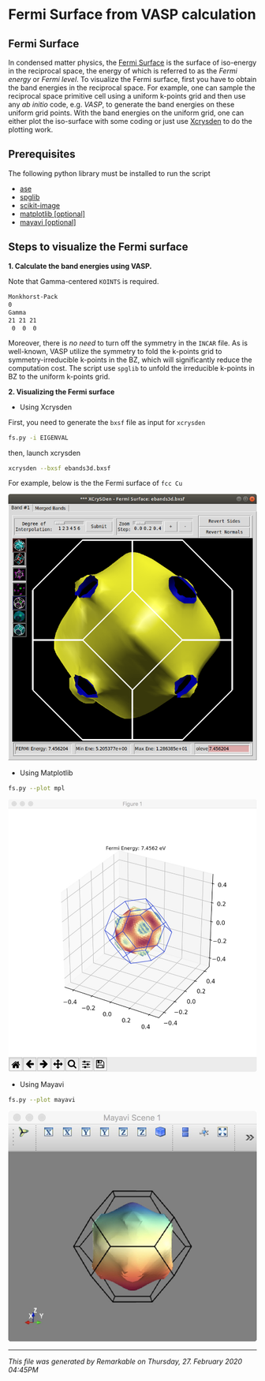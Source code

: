 # Fermi Surface from VASP calculation

## Fermi Surface

In condensed matter physics, the [Fermi Surface](https://en.wikipedia.org/wiki/Fermi_surface) is the surface of iso-energy in the reciprocal space, the energy of which is referred to as the *Fermi energy* or *Fermi level*. To visualize the Fermi surface, first you have to obtain the band energies in the reciprocal space. For example, one can sample the reciprocal space primitive cell using a uniform k-points grid and then use any *ab initio* code, e.g. *VASP*, to generate the band energies on these uniform grid points. With the band energies on the uniform grid, one can either plot the iso-surface with some coding or just use  [Xcrysden](http://www.xcrysden.org/doc/fermi.html) to do the plotting work.

## Prerequisites

The following python library must be installed to run the script

* [ase](https://wiki.fysik.dtu.dk/ase/ase/io/io.html)
* [spglib](https://atztogo.github.io/spglib/)
* [scikit-image](https://scikit-image.org/)
* [matplotlib [optional]](https://matplotlib.org/)
* [mayavi [optional]](https://docs.enthought.com/mayavi/mayavi/)

## Steps to visualize the Fermi surface

**1. Calculate the band energies using VASP.**  

Note that Gamma-centered `KOINTS` is required. 
```
Monkhorst-Pack
0
Gamma
21 21 21
 0  0  0
```
Moreover, there is *no need* to turn off the symmetry in the `INCAR` file. As is well-known, VASP utilize the symmetry to fold the k-points grid to symmetry-irreducible k-points in the BZ, which  will significantly reduce the computation cost. The script use `spglib` to unfold the irreducible k-points in BZ to the uniform k-points grid.


**2. Visualizing the Fermi surface**


+ Using Xcrysden

First, you need to generate the `bxsf` file as input for `xcrysden`

```bash
fs.py -i EIGENVAL
```

then, launch xcrysden

```bash
xcrysden --bxsf ebands3d.bxsf
```

For example, below is the the Fermi surface of `fcc Cu`

![Copper Fermi Surface](examples/copper/fs_xcrysden_screenshot.png)

+ Using Matplotlib

```bash
fs.py --plot mpl
```

![Copper Fermi Surface Mayavi](examples/copper/fs_matplotlib_screenshot.jpg) 

+ Using Mayavi
```bash
fs.py --plot mayavi
```
![Copper Fermi Surface Mayavi](examples/copper/fs_mayavi_screenshot.jpg) 

***
_This file was generated by Remarkable on Thursday, 27. February 2020 04:45PM_
